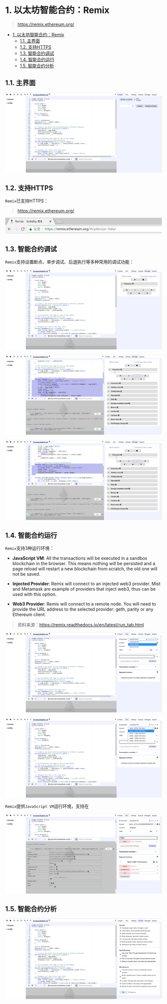 # 1. 以太坊智能合约：Remix

> https://remix.ethereum.org/

<!-- TOC -->

- [1. 以太坊智能合约：Remix](#1-以太坊智能合约remix)
    - [1.1. 主界面](#11-主界面)
    - [1.2. 支持HTTPS](#12-支持https)
    - [1.3. 智能合约调试](#13-智能合约调试)
    - [1.4. 智能合约运行](#14-智能合约运行)
    - [1.5. 智能合约分析](#15-智能合约分析)

<!-- /TOC -->

## 1.1. 主界面

![Alt text](../../img/SmartContract/Remix/RemixUi_1.png)

## 1.2. 支持HTTPS

`Remix`已支持HTTPS：

> https://remix.ethereum.org/

![Alt text](../../img/SmartContract/Remix/RemixHttp.png)

## 1.3. 智能合约调试

`Remix`支持设置断点、单步调试、后退执行等多种常用的调试功能：

![Alt text](../../img/SmartContract/Remix/RemixDebug_1.png)

![Alt text](../../img/SmartContract/Remix/RemixDebug_2.png)

![Alt text](../../img/SmartContract/Remix/RemixDebug_3.png)

## 1.4. 智能合约运行

`Remix`支持3种运行环境：

- **JavaScript VM**: All the transactions will be executed in a sandbox blockchain in the browser. This means nothing will be persisted and a page reload will restart a new blockchain from scratch, the old one will not be saved.

- **Injected Provider**: Remix will connect to an injected web3 provider. Mist and Metamask are example of providers that inject web3, thus can be used with this option.

- **Web3 Provider**: Remix will connect to a remote node. You will need to provide the URL address to the selected provider: geth, parity or any Ethereum client.

> 资料来源：https://remix.readthedocs.io/en/latest/run_tab.html

![Alt text](../../img/SmartContract/Remix/RemixRunEnv_1.png)

![Alt text](../../img/SmartContract/Remix/RemixRunEnv_2.png)

`Remix`提供`JavaScript VM`运行环境，支持在

![Alt text](../../img/SmartContract/Remix/RemixDeploy_1.png)

## 1.5. 智能合约分析

![Alt text](../../img/SmartContract/Remix/RemixAnaly_1.png)